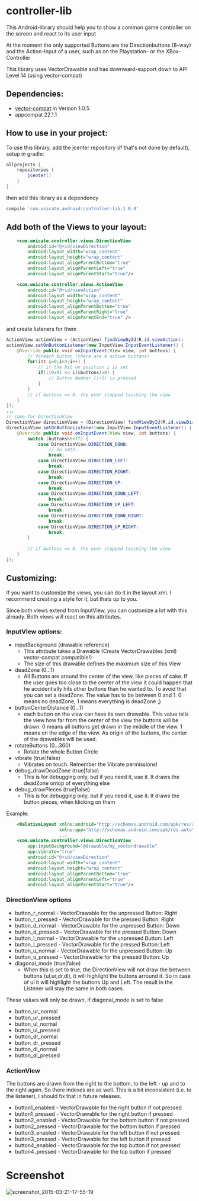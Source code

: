 # controller-lib
This Android-library should help you to show a common game controller on the screen and react to its user input

At the moment the only supported Buttons are the Directionbuttons (8-way) and the Action-Input of a user, such as on the Playstation- or the XBox-Controller

This library uses VectorDrawable and has downward-support down to API Level 14 (using vector-compat)

## Dependencies:
* [vector-compat](https://github.com/wnafee/vector-compat) in Version 1.0.5
* appcompat 22.1.1
 
## How to use in your project:
To use this library, add the jcenter repository (if that's not done by default), setup in gradle:
```groovy
allprojects {
    repositories {
        jcenter()
    }
}
```
then add this library as a dependency

```groovy
compile 'com.unicate.android:controller-lib:1.0.0'
```

## Add both of the Views to your layout:

```xml
    <com.unicate.controller.views.DirectionView
        android:id="@+id/viewDirection"
        android:layout_width="wrap_content"
        android:layout_height="wrap_content"
        android:layout_alignParentBottom="true"
        android:layout_alignParentLeft="true"
        android:layout_alignParentStart="true"/>

    <com.unicate.controller.views.ActionView
        android:id="@+id/viewAction"
        android:layout_width="wrap_content"
        android:layout_height="wrap_content"
        android:layout_alignParentBottom="true"
        android:layout_alignParentRight="true"
        android:layout_alignParentEnd="true" />
```

and create listeners for them
```java
ActionView actionView = (ActionView) findViewById(R.id.viewAction);
actionView.setOnButtonListener(new InputView.InputEventListener() {
    @Override public void onInputEvent(View view, int buttons) {
		// foreach button (there are 4 action buttons)
		for(int i=0;i<4;i++) {
			// if the bit on position i is set
			if(((0x01 << i)&buttons)>0) {
				// Button Number (i+1) is pressed
			}
		}
		// if buttons == 0, the user stopped touching the view
    }
});
...
// same for DirectionView
DirectionView directionView = (DirectionView) findViewById(R.id.viewDirection);
directionView.setOnButtonListener(new InputView.InputEventListener() {
    @Override public void onInputEvent(View view, int buttons) {
		switch (buttons&0xff) {
			case DirectionView.DIRECTION_DOWN:
				// do smth.
				break;
			case DirectionView.DIRECTION_LEFT:
				break;
			case DirectionView.DIRECTION_RIGHT:
				break;
			case DirectionView.DIRECTION_UP:
				break;
			case DirectionView.DIRECTION_DOWN_LEFT:
				break;
			case DirectionView.DIRECTION_UP_LEFT:
				break;
			case DirectionView.DIRECTION_DOWN_RIGHT:
				break;
			case DirectionView.DIRECTION_UP_RIGHT:
				break;
		}
		
		// if buttons == 0, the user stopped touching the view
    }
});
```

## Customizing:
If you want to customize the views, you can do it in the layout xml. I recommend creating a style for it, but thats up to you.

Since both views extend from InputView, you can customize a lot with this already. Both views will react on this attributes.

### InputView options:

* inputBackground (drawable reference)
  * This attribute takes a Drawable (Create VectorDrawables (xml) vector-compat compatible!)
  * The size of this drawable defines the maximum size of this View
* deadZone (0...1)
  * All Buttons are around the center of the view, like pieces of cake. If the user goes too close to the
center of the view it could happen that he accidentially hits other buttons than he wanted to. To avoid that you can set a deadZone. The value has to be between 0 and 1. 0 means no deadZone, 1 means everything is deadZone ;)
* buttonCenterDistance (0...1)
  * each button on the view can have its own drawable. This value tells the view how far from the center of the view the buttons will be drawn. 0 means all buttons get drawn in the middle of the view. 1 means on the edge of the view. As origin of the buttons, the center of the drawables will be used.
* rotateButtons (0...360)
  * Rotate the whole Button Circle
* vibrate (true|false)
  * Vibrates on touch. Remember the Vibrate permissions!
* debug_drawDeadZone (true|false)
  * This is for debugging only, but if you need it, use it. It draws the deadZone ontop of everything else
* debug_drawPieces (true|false)
  * This is for debugging only, but if you need it, use it. It draws the button pieces, when klicking on them

Example:
```xml
    <RelativeLayout xmlns:android="http://schemas.android.com/apk/res/android"
                    xmlns:app="http://schemas.android.com/apk/res-auto" />
                    ...
    <com.unicate.controller.views.DirectionView
        app:inputBackground="@drawable/my_vectordrawable"
        app:vibrate="true"
        android:id="@+id/viewDirection"
        android:layout_width="wrap_content"
        android:layout_height="wrap_content"
        android:layout_alignParentBottom="true"
        android:layout_alignParentLeft="true"
        android:layout_alignParentStart="true"/>
```
### DirectionView options

* button_r_normal - VectorDrawable for the unpressed Button: Right
* button_r_pressed - VectorDrawable for the pressed Button: Right
* button_d_normal - VectorDrawable for the unpressed Button: Down
* button_d_pressed - VectorDrawable for the pressed Button: Down
* button_l_normal - VectorDrawable for the unpressed Button: Left
* button_l_pressed - VectorDrawable for the pressed Button: Left
* button_u_normal - VectorDrawable for the unpressed Button: Up
* button_u_pressed - VectorDrawable for the pressed Button: Up
* diagonal_mode (true|false)
  * When this is set to true, the DirectionView will not draw the between buttons (ul,ur,dr,dl), it will highlight the buttons arround it. So in case of ul it will highlight the buttons Up and Left. The result in the Listener will stay the same in both cases.

These values will only be drawn, if diagonal_mode is set to false
* button_ur_normal
* button_ur_pressed
* button_ul_normal
* button_ul_pressed
* button_dr_normal
* button_dr_pressed
* button_dl_normal
* button_dl_pressed

### ActionView

The buttons are drawn from the right to the bottom, to the left - up and to the right again. So there indexes are as well. This is a bit inconsistent (i.e. to the listener), I should fix that in future releases.

* button1_enabled - VectorDrawable for the right button if not pressed
* button1_pressed - VectorDrawable for the right button if pressed
* button2_enabled - VectorDrawable for the bottom button if not pressed
* button2_pressed - VectorDrawable for the bottom button if pressed
* button3_enabled - VectorDrawable for the left button if not pressed
* button3_pressed - VectorDrawable for the left button if pressed
* button4_enabled - VectorDrawable for the top button if not pressed
* button4_pressed - VectorDrawable for the top button if pressed

# Screenshot
![screenshot_2015-03-21-17-55-19](https://cloud.githubusercontent.com/assets/2174386/6766014/971adf68-cff5-11e4-9f7d-530251462886.png)



